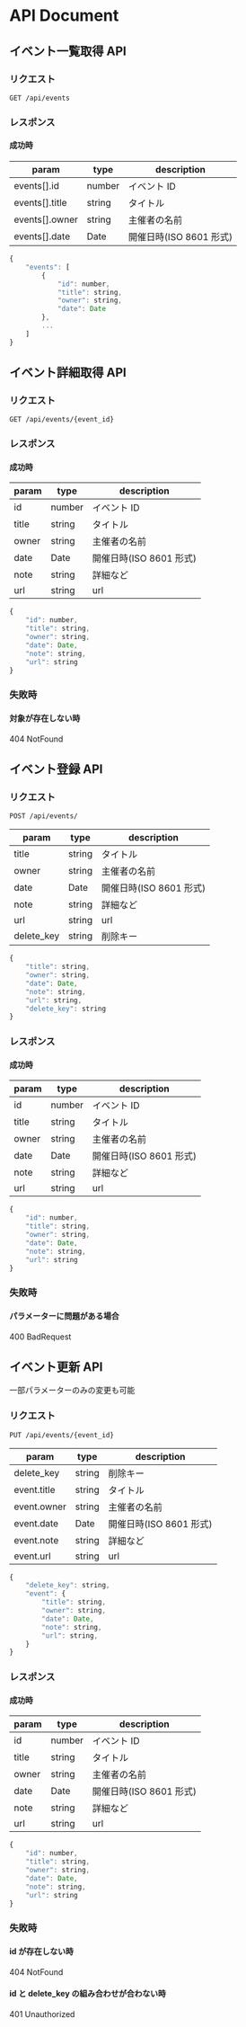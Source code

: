 # API Document

## イベント一覧取得 API

### リクエスト

```
GET /api/events
```

### レスポンス

#### 成功時

| param          | type   | description             |
| -------------- | ------ | ----------------------- |
| events[].id    | number | イベント ID             |
| events[].title | string | タイトル                |
| events[].owner | string | 主催者の名前            |
| events[].date  | Date   | 開催日時(ISO 8601 形式) |

```javascript
{
    "events": [
        {
            "id": number,
            "title": string,
            "owner": string,
            "date": Date
        },
        ...
    ]
}
```

## イベント詳細取得 API

### リクエスト

```
GET /api/events/{event_id}
```

### レスポンス

#### 成功時

| param | type   | description             |
| ----- | ------ | ----------------------- |
| id    | number | イベント ID             |
| title | string | タイトル                |
| owner | string | 主催者の名前            |
| date  | Date   | 開催日時(ISO 8601 形式) |
| note  | string | 詳細など                |
| url   | string | url                     |

```javascript
{
    "id": number,
    "title": string,
    "owner": string,
    "date": Date,
    "note": string,
    "url": string
}
```

### 失敗時

#### 対象が存在しない時

404 NotFound

## イベント登録 API

### リクエスト

```
POST /api/events/
```

| param      | type   | description             |
| ---------- | ------ | ----------------------- |
| title      | string | タイトル                |
| owner      | string | 主催者の名前            |
| date       | Date   | 開催日時(ISO 8601 形式) |
| note       | string | 詳細など                |
| url        | string | url                     |
| delete_key | string | 削除キー                |

```javascript
{
    "title": string,
    "owner": string,
    "date": Date,
    "note": string,
    "url": string,
    "delete_key": string
}
```

### レスポンス

#### 成功時

| param | type   | description             |
| ----- | ------ | ----------------------- |
| id    | number | イベント ID             |
| title | string | タイトル                |
| owner | string | 主催者の名前            |
| date  | Date   | 開催日時(ISO 8601 形式) |
| note  | string | 詳細など                |
| url   | string | url                     |

```javascript
{
    "id": number,
    "title": string,
    "owner": string,
    "date": Date,
    "note": string,
    "url": string
}
```

### 失敗時

#### パラメーターに問題がある場合

400 BadRequest

## イベント更新 API

一部パラメーターのみの変更も可能

### リクエスト

```
PUT /api/events/{event_id}
```

| param       | type   | description             |
| ----------- | ------ | ----------------------- |
| delete_key  | string | 削除キー                |
| event.title | string | タイトル                |
| event.owner | string | 主催者の名前            |
| event.date  | Date   | 開催日時(ISO 8601 形式) |
| event.note  | string | 詳細など                |
| event.url   | string | url                     |

```javascript
{
    "delete_key": string,
    "event": {
        "title": string,
        "owner": string,
        "date": Date,
        "note": string,
        "url": string,
    }
}
```

### レスポンス

#### 成功時

| param | type   | description             |
| ----- | ------ | ----------------------- |
| id    | number | イベント ID             |
| title | string | タイトル                |
| owner | string | 主催者の名前            |
| date  | Date   | 開催日時(ISO 8601 形式) |
| note  | string | 詳細など                |
| url   | string | url                     |

```javascript
{
    "id": number,
    "title": string,
    "owner": string,
    "date": Date,
    "note": string,
    "url": string
}
```

### 失敗時

#### id が存在しない時

404 NotFound

#### id と delete_key の組み合わせが合わない時

401 Unauthorized
